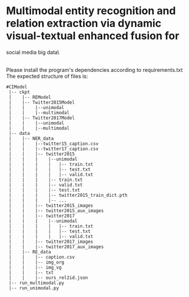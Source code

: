 # Multimodal entity recognition and relation extraction via dynamic visual-textual enhanced fusion for 
social media big data\

\
Please install the program's dependencies according to requirements.txt
\
The expected structure of files is:
```
#CIModel
 |-- ckpt
 |    |-- REModel
 |    |-- Twitter2015Model
 |    |    |--unimodal
 |    |    |--multimodal
 |    |-- Twitter2017Model
 |    |    |--unimodal
 |    |    |--multimodal
 |-- data
 |    |-- NER_data
 |    |    |--twitter15_caption.csv
 |    |    |--twitter17_caption.csv
 |    |    |-- twitter2015 
 |    |    |    |--unimodal
 |    |    |    |   |-- train.txt
 |    |    |    |   |-- test.txt
 |    |    |    |   |-- valid.txt
 |    |    |    |-- train.txt
 |    |    |    |-- valid.txt
 |    |    |    |-- test.txt
 |    |    |    |-- twitter2015_train_dict.pth 
 |    |    |    |-- ...
 |    |    |-- twitter2015_images
 |    |    |-- twitter2015_aux_images
 |    |    |-- twitter2017
 |    |    |    |--unimodal
 |    |    |    |   |-- train.txt
 |    |    |    |   |-- test.txt
 |    |    |    |   |-- valid.txt
 |    |    |-- twitter2017_images
 |    |    |-- twitter2017_aux_images
 |    |-- RE_data
 |    |    |-- caption.csv
 |    |    |-- img_org          
 |    |    |-- img_vg          
 |    |    |-- txt            
 |    |    |-- ours_rel2id.json
 |-- run_multimodal.py 
 |-- run_unimodal.py 
```
